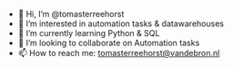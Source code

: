 - 👋 Hi, I’m @tomasterreehorst
- 👀 I’m interested in automation tasks & datawarehouses 
- 🌱 I’m currently learning Python & SQL 
- 💞️ I’m looking to collaborate on Automation tasks
- 📫 How to reach me: tomasterreehorst@vandebron.nl

<!---
tomasterreehorst/tomasterreehorst is a ✨ special ✨ repository because its `README.md` (this file) appears on your GitHub profile.
You can click the Preview link to take a look at your changes.
--->

